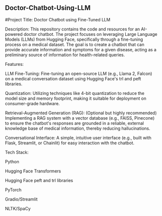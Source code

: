 ## Doctor-Chatbot-Using-LLM

#Project Title: Doctor Chatbot using Fine-Tuned LLM

Description:
This repository contains the code and resources for an AI-powered doctor chatbot. The project focuses on leveraging Large Language Models (LLMs) from Hugging Face, specifically through a fine-tuning process on a medical dataset. The goal is to create a chatbot that can provide accurate information and symptoms for a given disease, acting as a preliminary source of information for health-related queries.


Features:

LLM Fine-Tuning: Fine-tuning an open-source LLM (e.g., Llama 2, Falcon) on a medical conversation dataset using Hugging Face's trl and peft libraries.

Quantization: Utilizing techniques like 4-bit quantization to reduce the model size and memory footprint, making it suitable for deployment on consumer-grade hardware.

Retrieval-Augmented Generation (RAG): (Optional but highly recommended) Implementing a RAG system with a vector database (e.g., FAISS, Pinecone) to ensure the chatbot's responses are grounded in a reliable, external knowledge base of medical information, thereby reducing hallucinations.

Conversational Interface: A simple, intuitive user interface (e.g., built with Flask, Streamlit, or Chainlit) for easy interaction with the chatbot.

Tech Stack:

Python

Hugging Face Transformers

Hugging Face peft and trl libraries

PyTorch

Gradio/Streamlit

NLTK/SpaCy 
